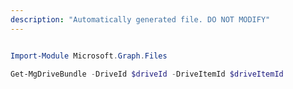 ```yaml
---
description: "Automatically generated file. DO NOT MODIFY"
---
```


```powershell

Import-Module Microsoft.Graph.Files

Get-MgDriveBundle -DriveId $driveId -DriveItemId $driveItemId

```